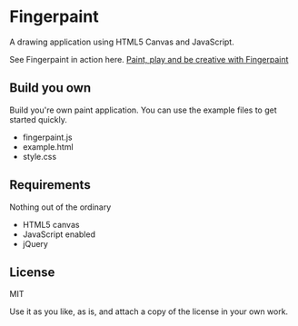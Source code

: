 Fingerpaint
============

A drawing application using HTML5 Canvas and JavaScript.

See Fingerpaint in action here. [Paint, play and be creative with Fingerpaint](http://www.student.bth.se/~joah15/javascript/fingerpaint/)


Build you own
-------------
Build you're own paint application. You can use the example files to get started quickly.

* fingerpaint.js
* example.html
* style.css

Requirements
-------
Nothing out of the ordinary

* HTML5 canvas
* JavaScript enabled
* jQuery



License
-------
MIT

Use it as you like, as is, and attach a copy of the license in your own work.